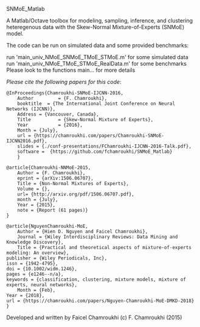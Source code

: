 SNMoE_Matlab


A Matlab/Octave toolbox for modeling, sampling, inference, and clustering heteregenous data with the Skew-Normal Mixture-of-Experts (SNMoE) model.

The code can be run on simulated data and some provided benchmarks:

run 'main_univ_NMoE_SNMoE_TMoE_STMoE.m' for some simulated data
run 'main_univ_NMoE_TMoE_STMoE_RealData.m' for some benchmarks
Please look to the functions main... for more details

*Please cite the following papers for this code*:

``` 
@InProceedings{Chamroukhi-SNMoE-IJCNN-2016,
    Author         = {F. Chamroukhi},
    booktitle  = {The International Joint Conference on Neural Networks (IJCNN)},
    Address = {Vancouver, Canada},
    Title          = {Skew-Normal Mixture of Experts},
    Year           = {2016},
	Month = {July},
	url = {https://chamroukhi.com/papers/Chamroukhi-SNMoE-IJCNN2016.pdf},
	slides = {./conf-presentations/FChamroukhi-IJCNN-2016-Talk.pdf},
	software =  {https://github.com/fchamroukhi/SNMoE_Matlab}
	}
  
@article{Chamroukhi-NNMoE-2015,
	Author = {F. Chamroukhi},
	eprint = {arXiv:1506.06707},
	Title = {Non-Normal Mixtures of Experts},
	Volume = {},
	url= {http://arxiv.org/pdf/1506.06707.pdf},
	month = {July},
	Year = {2015},
	note = {Report (61 pages)}
}

@article{NguyenChamroukhi-MoE,
	Author = {Hien D. Nguyen and Faicel Chamroukhi},
	Journal = {Wiley Interdisciplinary Reviews: Data Mining and Knowledge Discovery},
	Title = {Practical and theoretical aspects of mixture-of-experts modeling: An overview},
publisher = {Wiley Periodicals, Inc},
issn = {1942-4795},
doi = {10.1002/widm.1246},
pages = {e1246--n/a},
keywords = {classification, clustering, mixture models, mixture of experts, neural networks},
	Month = {Feb},
Year = {2018},
url = {https://chamroukhi.com/papers/Nguyen-Chamroukhi-MoE-DMKD-2018}
}
```
Developed and written by Faicel Chamroukhi
(c) F. Chamroukhi (2015)
